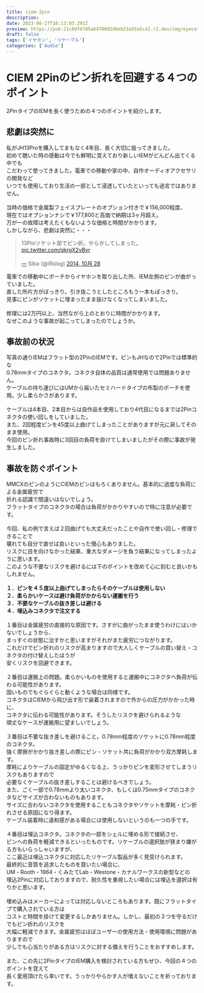 ```yaml
---
title: ciem-2pin
description: 
date: 2023-06-27T16:13:03.291Z
preview: https://pub-21c8df4785a6478092d6eb23a55a5c42.r2.dev/img/eyecatch/a8000.webp
draft: false
tags: ['イヤホン', 'リケーブル']
categories: ['Audio']
---
```


# CIEM 2Pinのピン折れを回避する４つのポイント

<p>2PinタイプのIEMを長く使うための４つのポイントを紹介します。</p><h2 id="h9e2a206709">悲劇は突然に</h2><p>私がJH13Proを購入してまもなく4年目、長く大切に扱ってきました。<br>初めて聴いた時の感動は今でも鮮明に覚えており新しいIEMがどんどん出てくる中でも<br>こだわって使ってきました。電車での移動や家の中、自作オーディオアクセサリの開発など<br>いつでも使用しており生活の一部として浸透していたといっても過言ではありません。<br><br>当時の価格で金属製フェイスプレートのオプション付きで￥156,000程度、<br>現在ではオプションナシで￥177,800と高価で納期は3ヶ月超え。<br>万が一の故障は考えたくもないような価格と時間がかかります。<br>しかしながら、悲劇は突然に・・・</p><blockquote><p>13Proソケット部でピン折。やらかしてしまった。 <a href="http://pic.twitter.com/qkrgX2vBvr￼￼—">pic.twitter.com/qkrgX2vBvr<br><br>—</a> Siba (@iRslog) <a href="https://www.blogger.com/blog/post/edit/3231669075263956300/3810974693333913871?hl=ja#">2014, 10月 28</a></p></blockquote><p>電車での移動中にポーチからイヤホンを取り出した所、IEM左側のピンが曲がっていました。<br>直した所片方がぼっきり。引き抜こうとしたところもう一本もぽっきり。<br>見事にピンがソケットに埋まったまま抜けなくなってしまいました。<br><br>修理には2万円以上、当然ながら上のとおりに時間がかかります。<br>なぜこのような事故が起こってしまったのでしょうか。</p><h2 id="h8965896b6c">事故前の状況</h2><p>写真の通りIEMはフラット型の2PinのIEMです。ピンもJHなので2Pinでは標準的な<br>0.78mmタイプのコネクタ。コネクタ自体の品質は通常使用では問題ありません。<br>ケーブルの持ち運びにはUMから届いたセミハードタイプの布製のポーチを使用。少し柔らかさがあります。<br><br>ケーブルは4本目、2本目からは自作品を使用しており4代目になるまでは2Pinコネクタの使い回しをしていました。<br>また、2回程度ピンを45度以上曲げてしまったことがありますが元に戻してそのまま使用。<br>今回のピン折れ事故時に3回目の負荷を掛けてしまいましたがその際に事故が発生しました。</p><h2 id="hd12d4186da">事故を防ぐポイント</h2><p>MMCXのピンのようにCIEMのピンはもろくありません。基本的に過度な負荷による金属疲労で<br>折れる認識で間違いはないでしょう。<br>フラットタイプのコネクタの場合は負荷がかかりやすいので特に注意が必要です。<br><br>今回、私の例で言えば２回曲げても大丈夫だったことや自作で使い回し・修理できることで<br>壊れても自分で直せば良いといった慢心もありました。<br>リスクに目を向けなかった結果、重大なダメージを負う結果になってしまったように思います。<br>このような不要なリスクを避けるには下のポイントを改めて心に刻むと良いかもしれません。<br><br><strong>１．ピンを４５度以上曲げてしまったらそのケーブルは使用しない</strong><br><strong>２．柔らかいケースは避け負荷がかからない運搬を行う</strong><br><strong>３．不要なケーブルの抜き差しは避ける</strong><br><strong>４．埋込みコネクタで注文する</strong><br><br>１番目は金属疲労の直接的な原因です。さすがに曲がったまま使うわけにはいかないでしょうから、<br>まっすぐの状態に治すかと思いますがそれがまた疲労につながります。<br>これだけでピン折れのリスクが高まりますので大人しくケーブルの買い替え・コネクタの付け替えしたほうが<br>安くリスクを回避できます。<br><br>２番目は運搬上の問題。柔らかいものを使用すると運搬中にコネクタへ負荷が伝わる可能性があります。<br>固いものでもぐらぐらと動くような場合は同様です。<br>コネクタはCIEMから飛び出す形で装着されますので外からの圧力がかかった時に、<br>コネクタに伝わる可能性があります。そうしたリスクを避けられるような<br>頑丈なケースが運搬用に望ましいでしょう。<br><br>３番目は不要な抜き差しを避けること。0.78mm程度のソケットに0.78mm程度のコネクタ。<br>強く摩擦がかかり抜き差しの際にピン・ソケット共に負荷がかかり双方摩耗します。<br>摩耗によりケーブルの固定がゆるくなる上、うっかりピンを変形させてしまうリスクもありますので<br>必要なくケーブルの抜き差しすることは避けるべきでしょう。<br>また、ごく一部で0.78mmより太いコネクタ、もしくは0.75mmタイプのコネクタなどサイズが合わないものもあります。<br>サイズに合わないコネクタを使用することもコネクタやソケットを摩耗・ピン折れさせる原因になり得ます。<br>ケーブル装着時に違和感がある場合には使用しないというのも一つの手です。<br><br>４番目は埋込コネクタ。コネクタの一部をシェルに埋める形で接続させ、<br>ピンへの負荷を軽減できるといったものです。リケーブルの選択肢が狭まり嫌がる方もいらっしゃいますが、<br>ここ最近は埋込コネクタに対応したリケーブル製品が多く見受けられます。<br>最終的に音質を追求したものを買いたい場合に、<br>UM・Rooth・1964・くみたてLab・Westone・カナルワークスの新型などの<br>埋込2Pinに対応しておりますので、耐久性を重視したい場合には埋込を選択は有りかと思います。<br><br>埋め込みはメーカーによっては対応しないところもあります。既にフラットタイプで購入されている方は<br>コストと時間を掛けて変更するしかありません。しかし、最初の３つを守るだけでもピン折れのリスクを<br>大幅に軽減できます。金属疲労はほぼユーザーの使用方法・使用環境に問題がありますので<br>少しでも心当たりがある方はリスクに対する備えを行うことをおすすめします。<br><br>また、この先に2PinタイプのIEM購入を検討されている方もぜひ、今回の４つのポイントを覚えて<br>長く愛用頂けたら幸いです。うっかりやらかす人が増えないことを祈っております。</p>
